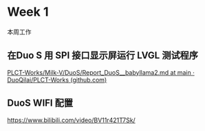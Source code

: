 # Week 1

本周工作

## 在Duo S 用 SPI 接口显示屏运行 LVGL 测试程序

[PLCT-Works/Milk-V/DuoS/Report_DuoS__babyllama2.md at main · DuoQilai/PLCT-Works (github.com)](https://github.com/DuoQilai/PLCT-Works/blob/main/Milk-V/DuoS/Report_DuoS__babyllama2.md)

## DuoS WIFI 配置

https://www.bilibili.com/video/BV11r421T7Sk/